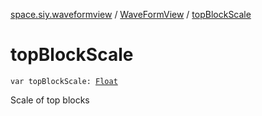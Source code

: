 [space.siy.waveformview](../index.md) / [WaveFormView](index.md) / [topBlockScale](./top-block-scale.md)

# topBlockScale

`var topBlockScale: `[`Float`](https://kotlinlang.org/api/latest/jvm/stdlib/kotlin/-float/index.html)

Scale of top blocks

